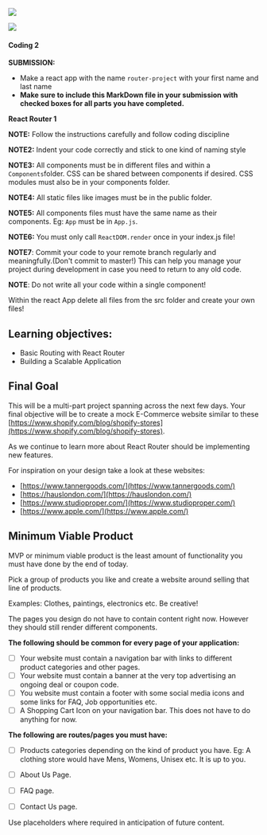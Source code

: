 ![](https://img.shields.io/badge/MASAI-SPARTANS-red?logo=&style=for-the-badge)

![](https://img.shields.io/badge/WEEK8-DAY3-green)

#### Coding 2


**SUBMISSION:**

- Make a react app with the name `router-project` with your first name and last name  
- **Make sure to include this MarkDown file in your submission with checked boxes for all parts you have completed.**

**React Router 1**


**NOTE:** Follow the instructions carefully and follow coding discipline

**NOTE2:** Indent your code correctly and stick to one kind of naming style

**NOTE3:** All components must be in different files and within a `Components`folder. CSS can be shared between components if desired. CSS modules must also be in your components folder. 

**NOTE4:** All static files like images must be in the public folder.

**NOTE5:** All components files must have the same name as their components. Eg: `App` must be in `App.js`.

**NOTE6:** You must only call `ReactDOM.render` once in your index.js file! 

**NOTE7**: Commit your code to your remote branch regularly and meaningfully.(Don't commit to master!) This can help you manage your project during development in case you need to return to any old code. 

**NOTE**: Do not write all your code within a single component!

Within the react App delete all files from the src folder and create your own files!

## Learning objectives:
- Basic Routing with React Router
- Building a Scalable Application

## Final Goal

This will be a multi-part project spanning across the next few days. Your final objective will be to create a mock E-Commerce website similar to these [https://www.shopify.com/blog/shopify-stores](https://www.shopify.com/blog/shopify-stores).

As we continue to learn more about React Router should be implementing new features. 

For inspiration on your design take a look at these websites:

-  [https://www.tannergoods.com/](https://www.tannergoods.com/)
- [https://hauslondon.com/](https://hauslondon.com/)
- [https://www.studioproper.com/](https://www.studioproper.com/)
- [https://www.apple.com/](https://www.apple.com/)


## Minimum Viable Product

MVP or minimum viable product is the least amount of functionality you must have done by the end of today.

Pick a group of products you like and create a website around selling that line of products. 

Examples: Clothes, paintings, electronics etc. Be creative!

The pages you design do not have to contain content right now. However they should still render different components.

**The following should be common for every page of your application:**

- [ ] Your website must contain a navigation bar with links to different product categories and other pages.
- [ ] Your website must contain a banner at the very top advertising an ongoing deal or coupon code.
- [ ] You website must contain a footer with some social media icons and some links for FAQ, Job opportunities etc.
- [ ] A Shopping Cart Icon on your navigation bar. This does not have to do anything for now.

**The following are routes/pages you must have:**
- [ ] Products categories depending on the kind of product you have. Eg: A clothing store would have Mens, Womens, Unisex etc. It is up to you.
- [ ] About Us Page.
- [ ] FAQ page.
- [ ] Contact Us page.


Use placeholders where required in anticipation of future content. 

